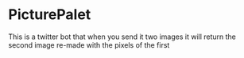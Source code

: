 # PicturePalet
This is a twitter bot that when you send it two images it will return the second image re-made with the pixels of the first
